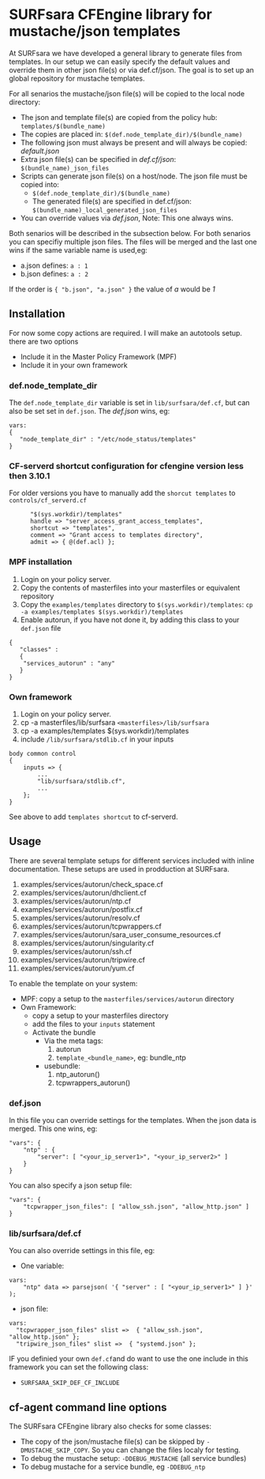 # SURFsara CFEngine library for mustache/json templates 

At SURFsara we have developed a general library to generate files from templates. In our setup we can easily
specify the default values and override them in other json file(s) or via def.cf/json. The goal is to set
up an global  repository for mustache templates.

For all senarios the mustache/json file(s) will be copied to the local node directory:
 * The json and template file(s) are copied from the policy hub: `templates/$(bundle_name)`
 * The copies are placed in: `$(def.node_template_dir)/$(bundle_name)`
 * The following json must always be present and will always be copied: *default.json*
 * Extra json file(s) can be specified in *def.cf/json*: `$(bundle_name)_json_files` 
 * Scripts can generate json file(s) on a host/node. The json file must be copied into: 
    * `$(def.node_template_dir)/$(bundle_name)`
    * The generated file(s) are specified in def.cf/json: `$(bundle_name)_local_generated_json_files`
 * You can override values via *def.json*, Note: This one always wins.

Both senarios will be described in the subsection below. For both senarios you can specifiy multiple 
json files. The files will be merged and the last one wins if the same variable name is used,eg:  
 * a.json defines: `a : 1`
 * b.json defines: `a : 2`

If the order is `{ "b.json", "a.json" }` the value of *a* would be *1*

## Installation 

For now some copy actions are required. I will make an autotools setup. there are two options
 * Include it in the Master Policy Framework (MPF)
 * Include it in your own framework


### def.node\_template\_dir
 
The  `def.node_template_dir` variable is set in `lib/surfsara/def.cf`, but can also be set
set in `def.json`. The *def.json* wins, eg:
```
vars:
{
   "node_template_dir" : "/etc/node_status/templates"
}
```

### CF-serverd shortcut configuration for cfengine version less then 3.10.1

For older versions you have to manually add the `shorcut templates` to `controls/cf_serverd.cf`
```
      "$(sys.workdir)/templates"
      handle => "server_access_grant_access_templates",
      shortcut => "templates",
      comment => "Grant access to templates directory",
      admit => { @(def.acl) };
```

### MPF installation

1. Login on your policy server.
1. Copy the contents of masterfiles into your masterfiles or equivalent repository
1. Copy the `examples/templates` directory to `$(sys.workdir)/templates`: `cp -a examples/templates $(sys.workdir)/templates`
1. Enable autorun, if you have not done it, by adding this class to your ```def.json``` file
```
{
   "classes" :
   {
    "services_autorun" : "any"
   }
}
```

### Own framework

1. Login on your policy server.
1. cp -a masterfiles/lib/surfsara `<masterfiles>/lib/surfsara`
1. cp -a examples/templates $(sys.workdir)/templates
1. include `/lib/surfsara/stdlib.cf` in your inputs
```
body common control
{
    inputs => {
        ...
        "lib/surfsara/stdlib.cf",
        ...
    };
}
```
See above to add `templates shortcut` to cf-serverd.

## Usage

There are several template setups for different services included with inline documentation. These setups are
used in prodduction at SURFsara.
 1. examples/services/autorun/check_space.cf
 1. examples/services/autorun/dhclient.cf
 1. examples/services/autorun/ntp.cf
 1. examples/services/autorun/postfix.cf
 1. examples/services/autorun/resolv.cf
 1. examples/services/autorun/tcpwrappers.cf
 1. examples/services/autorun/sara_user_consume_resources.cf
 1. examples/services/autorun/singularity.cf
 1. examples/services/autorun/ssh.cf
 1. examples/services/autorun/tripwire.cf
 1. examples/services/autorun/yum.cf

To enable the template on your system:
 * MPF: copy a setup to the `masterfiles/services/autorun` directory
 * Own Framework:
   * copy a setup to  your masterfiles directory
   * add the files to your `inputs` statement
   * Activate the bundle
     * Via the meta tags:
        1. autorun
        1. `template_<bundle_name>`, eg: bundle\_ntp
     * usebundle:
        1. ntp_autorun()
        1. tcpwrappers_autorun()

### def.json

In this file you can override settings for the templates. When the json data is merged. This one wins, eg:
```
"vars": {
    "ntp" : {
        "server": [ "<your_ip_server1>", "<your_ip_server2>" ]
    }
}
```

You can also specify a json setup file:
```
"vars": {
    "tcpwrapper_json_files": [ "allow_ssh.json", "allow_http.json" ]
}
```

### lib/surfsara/def.cf


You can also override settings in this file, eg:
 * One variable:
```
vars:
    "ntp" data => parsejson( '{ "server" : [ "<your_ip_server1>" ] }' );
```
 * json file:
  ```
vars:
    "tcpwrapper_json_files" slist =>  { "allow_ssh.json", "allow_http.json" };
    "tripwire_json_files" slist =>  { "systemd.json" };
 ```


IF you definied your own `def.cf`and do want to use the one include in this framework you can set the following class:
 * `SURFSARA_SKIP_DEF_CF_INCLUDE` 


## cf-agent command line options

The SURFsara CFEngine library also checks for some classes:
 * The copy of the json/mustache file(s) can be skipped by `-DMUSTACHE_SKIP_COPY`. So you can change the 
   files localy for testing.
 * To debug the mustache setup: `-DDEBUG_MUSTACHE` (all service bundles)
 * To debug mustache for a service bundle, eg `-DDEBUG_ntp`

